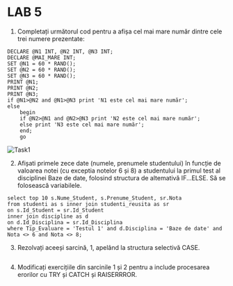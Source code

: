 # LAB 5

1. Completați următorul cod pentru a afișa cel mai mare număr dintre cele trei numere prezentate:
```
DECLARE @N1 INT, @N2 INT, @N3 INT;
DECLARE @MAI_MARE INT;
SET @N1 = 60 * RAND();
SET @N2 = 60 * RAND();
SET @N3 = 60 * RAND();
PRINT @N1;
PRINT @N2;
PRINT @N3;
if @N1>@N2 and @N1>@N3 print 'N1 este cel mai mare număr';
else 
	begin
	if @N2>@N1 and @N2>@N3 print 'N2 este cel mai mare număr';
	else print 'N3 este cel mai mare număr';
	end;
	go
```
![Task1](https://user-images.githubusercontent.com/34598688/47621711-7a1eef80-db04-11e8-9c85-3d8f5ad70013.png)

2. Afișati primele zece date (numele, prenumele studentului) în funcție de valoarea notei (cu exceptia notelor 6 și 8) a studentului la primul test al disciplinei Baze de date, folosind structura de altemativă IF...ELSE. Să se folosească variabilele.
```
select top 10 s.Nume_Student, s.Prenume_Student, sr.Nota
from studenti as s inner join studenti_reusita as sr
on s.Id_Student = sr.Id_Student
inner join discipline as d
on d.Id_Disciplina = sr.Id_Disciplina
where Tip_Evaluare = 'Testul 1' and d.Disciplina = 'Baze de date' and Nota <> 6 and Nota <> 8;
```


3. Rezolvați aceeși sarcină, 1, apelând la structura selectivă CASE.
```

```


4. Modificați exercițiile din sarcinile 1 și 2 pentru a include procesarea erorilor cu TRY și CATCH și RAISERRROR.
```

```

